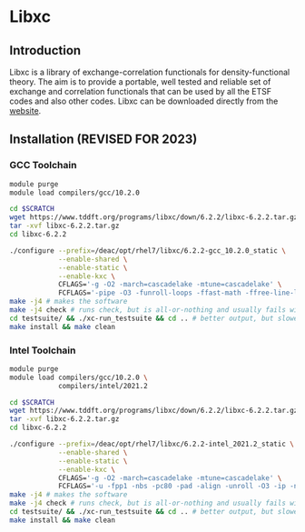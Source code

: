 # Libxc

## Introduction

Libxc is a library of exchange-correlation functionals for density-functional
theory. The aim is to provide a portable, well tested and reliable set of
exchange and correlation functionals that can be used by all the ETSF codes and
also other codes. Libxc can be downloaded directly from the
[website](https://www.tddft.org/programs/libxc/).

## Installation (REVISED FOR 2023)

### GCC Toolchain

```sh
module purge
module load compilers/gcc/10.2.0

cd $SCRATCH
wget https://www.tddft.org/programs/libxc/down/6.2.2/libxc-6.2.2.tar.gz --no-check-certificate
tar -xvf libxc-6.2.2.tar.gz
cd libxc-6.2.2

./configure --prefix=/deac/opt/rhel7/libxc/6.2.2-gcc_10.2.0_static \
            --enable-shared \
            --enable-static \
            --enable-kxc \
            CFLAGS='-g -O2 -march=cascadelake -mtune=cascadelake' \
            FCFLAGS='-pipe -O3 -funroll-loops -ffast-math -ffree-line-length-none -march=cascadelake -mtune=cascadelake'
make -j4 # makes the software
make -j4 check # runs check, but is all-or-nothing and usually fails with intel
cd testsuite/ && ./xc-run_testsuite && cd .. # better output, but slower
make install && make clean
```

### Intel Toolchain

```sh
module purge
module load compilers/gcc/10.2.0 \
            compilers/intel/2021.2

cd $SCRATCH
wget https://www.tddft.org/programs/libxc/down/6.2.2/libxc-6.2.2.tar.gz --no-check-certificate
tar -xvf libxc-6.2.2.tar.gz
cd libxc-6.2.2

./configure --prefix=/deac/opt/rhel7/libxc/6.2.2-intel_2021.2_static \
            --enable-shared \
            --enable-static \
            --enable-kxc \
            CFLAGS='-g -O2 -march=cascadelake -mtune=cascadelake' \
            FCFLAGS='-u -fpp1 -nbs -pc80 -pad -align -unroll -O3 -ip -no-fp-port -mno-ieee-fp -vec-report0 -no-prec-div -march=cascadelake -mtune=cascadelake'
make -j4 # makes the software
make -j4 check # runs check, but is all-or-nothing and usually fails with intel
cd testsuite/ && ./xc-run_testsuite && cd .. # better output, but slower
make install && make clean
```
